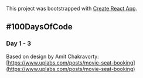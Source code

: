 This project was bootstrapped with [Create React App](https://github.com/facebookincubator/create-react-app).


## \#100DaysOfCode

### Day 1 - 3

Based on design by Amit Chakravorty: [https://www.uplabs.com/posts/movie-seat-booking](https://www.uplabs.com/posts/movie-seat-booking)